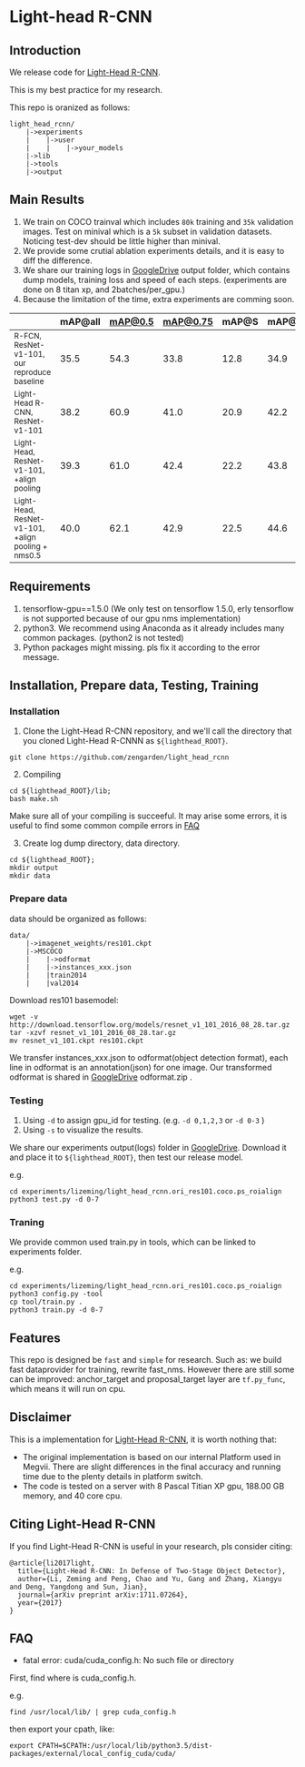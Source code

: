 # Light-head R-CNN


## Introduction
We release code for [Light-Head R-CNN](https://arxiv.org/abs/1711.07264). 



This is my best practice for my research. 

This repo is oranized as follows:

```
light_head_rcnn/
    |->experiments
    |    |->user
    |    |    |->your_models
    |->lib       
    |->tools
    |->output
```

## Main Results
1. We train on COCO trainval which includes `80k` training and `35k` validation images. Test on minival which is a `5k` subset in validation datasets. Noticing test-dev should be little higher than minival.
2. We provide some crutial ablation experiments details, and it is easy to diff the difference.
3. We share our training logs in [GoogleDrive](https://drive.google.com/open?id=1-Mqj385d_1t4wcmhl25TZO1g-uw5X-xK) output folder, which contains dump models, training loss and speed of each steps. (experiments are done on 8 titan xp, and 2batches/per_gpu.)
4. Because the limitation of the time, extra experiments are comming soon.

|                                                           |mAP@all|mAP@0.5 | mAP@0.75| mAP@S | mAP@M | mAP@L |  experiments path                                               | 
|-----------------------------------------------------------|-------|--------|---------|-------|-------|-------|-----------------------------------------------------------------|
|<sub>R-FCN, ResNet-v1-101, our reproduce baseline</sub>    | 35.5 | 54.3    |   33.8  | 12.8  | 34.9  | 46.1  |experiments/lizeming/rfcn_reproduce.ori_res101.coco.baseline     |
|<sub>Light-Head R-CNN, ResNet-v1-101</sub>                 | 38.2 | 60.9    |   41.0  | 20.9  | 42.2  | 52.8  |experiments/lizeming/light_head_rcnn.ori_res101.coco             |
|<sub>Light-Head, ResNet-v1-101, +align pooling </sub>      | 39.3 | 61.0    |   42.4  | 22.2  | 43.8  | 53.2  |experiments/lizeming/light_head_rcnn.ori_res101.coco.ps_roialign |
|<sub>Light-Head, ResNet-v1-101, +align pooling + nms0.5    | 40.0 | 62.1    |   42.9  | 22.5  | 44.6  | 54.0  |experiments/lizeming/light_head_rcnn.ori_res101.coco.ps_roialign | 

## Requirements
1. tensorflow-gpu==1.5.0  (We only test on tensorflow 1.5.0, erly tensorflow is not supported because of our gpu nms implementation)
2. python3. We recommend using Anaconda as it already includes many common packages. (python2 is not tested)
3. Python packages might missing. pls fix it according to the error message.

## Installation, Prepare data, Testing, Training
### Installation
1. Clone the Light-Head R-CNN repository, and we'll call the directory that you cloned Light-Head R-CNNN as `${lighthead_ROOT}`.

```
git clone https://github.com/zengarden/light_head_rcnn
``` 

2. Compiling

```
cd ${lighthead_ROOT}/lib;
bash make.sh
``` 

Make sure all of your compiling is succeeful. It may arise some errors, it is useful to find some common compile errors in [FAQ](##FAQ)

3. Create log dump directory, data directory. 

```
cd ${lighthead_ROOT};
mkdir output
mkdir data
``` 

### Prepare data
data should be organized as follows:

```
data/
    |->imagenet_weights/res101.ckpt
    |->MSCOCO
    |    |->odformat
    |    |->instances_xxx.json
    |    |train2014
    |    |val2014
```
Download res101 basemodel:

```
wget -v http://download.tensorflow.org/models/resnet_v1_101_2016_08_28.tar.gz
tar -xzvf resnet_v1_101_2016_08_28.tar.gz
mv resnet_v1_101.ckpt res101.ckpt
``` 

We transfer instances_xxx.json to odformat(object detection format), each line in odformat is an annotation(json) for one image. Our transformed odformat is  shared in [GoogleDrive](https://drive.google.com/open?id=1-Mqj385d_1t4wcmhl25TZO1g-uw5X-xK) odformat.zip .
### Testing

1. Using `-d` to assign gpu_id for testing. (e.g.  `-d 0,1,2,3`   or `-d 0-3` )
2. Using `-s` to visualize the results. 

We share our experiments output(logs) folder in [GoogleDrive](https://drive.google.com/open?id=1-Mqj385d_1t4wcmhl25TZO1g-uw5X-xK). Download it and place it to `${lighthead_ROOT}`, then test our release model.

e.g.

```
cd experiments/lizeming/light_head_rcnn.ori_res101.coco.ps_roialign
python3 test.py -d 0-7
``` 

### Traning

We provide common used train.py in tools, which can be linked to experiments folder.

e.g.
```
cd experiments/lizeming/light_head_rcnn.ori_res101.coco.ps_roialign
python3 config.py -tool
cp tool/train.py .
python3 train.py -d 0-7
``` 

## Features 
 
This repo is designed be `fast` and `simple` for research. Such as: we build fast dataprovider for training, rewrite fast_nms. However there are still some can be improved: anchor_target and proposal_target layer are `tf.py_func`, which means it will run on cpu. 

## Disclaimer
This is a implementation for [Light-Head R-CNN](https://arxiv.org/abs/1711.07264), it is worth nothing that:

* The original implementation is based on our internal Platform used in Megvii. There are slight differences in the final accuracy and running time due to the plenty details in platform switch.
* The code is tested on a server with 8 Pascal Titian XP gpu, 188.00 GB memory, and 40 core cpu.


## Citing Light-Head R-CNN

If you find Light-Head R-CNN is useful in your research, pls consider citing:

```
@article{li2017light,
  title={Light-Head R-CNN: In Defense of Two-Stage Object Detector},
  author={Li, Zeming and Peng, Chao and Yu, Gang and Zhang, Xiangyu and Deng, Yangdong and Sun, Jian},
  journal={arXiv preprint arXiv:1711.07264},
  year={2017}
}
```

## FAQ

* fatal error: cuda/cuda_config.h: No such file or directory

First, find where is cuda_config.h.

e.g.

```
find /usr/local/lib/ | grep cuda_config.h
```

then export your cpath, like:

```
export CPATH=$CPATH:/usr/local/lib/python3.5/dist-packages/external/local_config_cuda/cuda/
```
